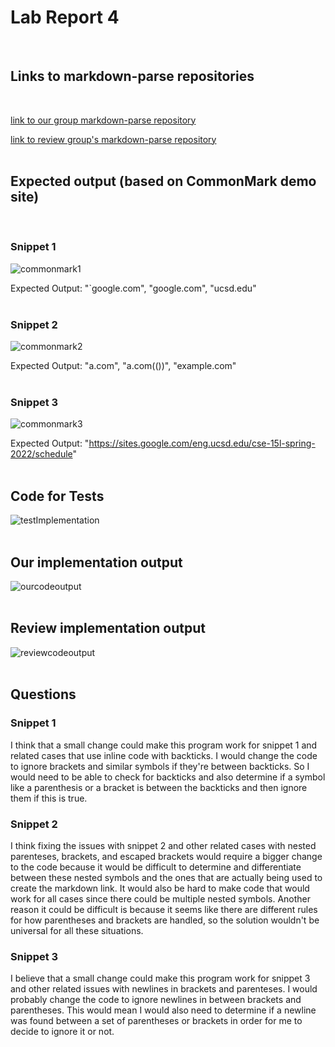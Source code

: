 # Lab Report 4 <br /> 
<br />

## Links to markdown-parse repositories
<br /> 

[link to our group markdown-parse repository](https://github.com/ryankosta/good-markdown-parser)<br /> 


[link to review group's markdown-parse repository](https://github.com/UDXS/markdown-parser)
<br /> 
<br />

## Expected output (based on CommonMark demo site)
<br /> 

### Snippet 1
![commonmark1](commonmark1.PNG)<br />

Expected Output: "`google.com", "google.com", "ucsd.edu"
<br />
<br />

### Snippet 2
![commonmark2](commonmark2.PNG)<br />

Expected Output: "a.com", "a.com(())", "example.com"
<br />
<br />

### Snippet 3
![commonmark3](commonmark3.PNG)<br />

Expected Output: "https://sites.google.com/eng.ucsd.edu/cse-15l-spring-2022/schedule"
<br />
<br />

## Code for Tests
![testImplementation](testImplementation.PNG)
<br />
<br />

## Our implementation output
![ourcodeoutput](ourCodeOutput.PNG)
<br />
<br />

## Review implementation output
![reviewcodeoutput](reviewCodeOutput.PNG)
<br />
<br />

## Questions
### Snippet 1
I think that a small change could make this program work for snippet 1 and related cases that use inline code with backticks. I would change the code to ignore brackets and similar symbols if they're between backticks. So I would need to be able to check for backticks and also determine if a symbol like a parenthesis or a bracket is between the backticks and then ignore them if this is true.
<br />

### Snippet 2
I think fixing the issues with snippet 2 and other related cases with nested parenteses, brackets, and escaped brackets would require a bigger change to the code because it would be difficult to determine and differentiate between these nested symbols and the ones that are actually being used to create the markdown link. It would also be hard to make code that would work for all cases since there could be multiple nested symbols. Another reason it could be difficult is because it seems like there are different rules for how parentheses and brackets are handled, so the solution wouldn't be universal for all these situations. 
<br />

### Snippet 3
I believe that a small change could make this program work for snippet 3 and other related issues with newlines in brackets and parenteses. I would probably change the code to ignore newlines in between brackets and parentheses. This would mean I would also need to determine if a newline was found between a set of parentheses or brackets in order for me to decide to ignore it or not. 